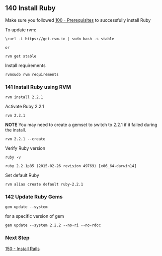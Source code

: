 ## 140 Install Ruby

Make sure you followed [100 - Prerequisites](https://github.com/remomueller/documentation/tree/master/macosx/100-prerequisites.md) to successfully install Ruby

To update rvm:

```
\curl -L https://get.rvm.io | sudo bash -s stable

or

rvm get stable
```

Install requirements

```
rvmsudo rvm requirements
```

### 141 Install Ruby using RVM

```
rvm install 2.2.1
```

Activate Ruby 2.2.1

```
rvm 2.2.1
```

**NOTE** You may need to create a gemset to switch to 2.2.1 if it failed during the install.

```
rvm 2.2.1 --create
```

Verify Ruby version

```
ruby -v
```

```console
ruby 2.2.1p85 (2015-02-26 revision 49769) [x86_64-darwin14]
```

Set default Ruby

```
rvm alias create default ruby-2.2.1
```

### 142 Update Ruby Gems

```
gem update --system
```

for a specific version of gem

```
gem update --system 2.2.2 --no-ri --no-rdoc
```

### Next Step

[150 - Install Rails](https://github.com/remomueller/documentation/tree/master/macosx/150-rails.md)
